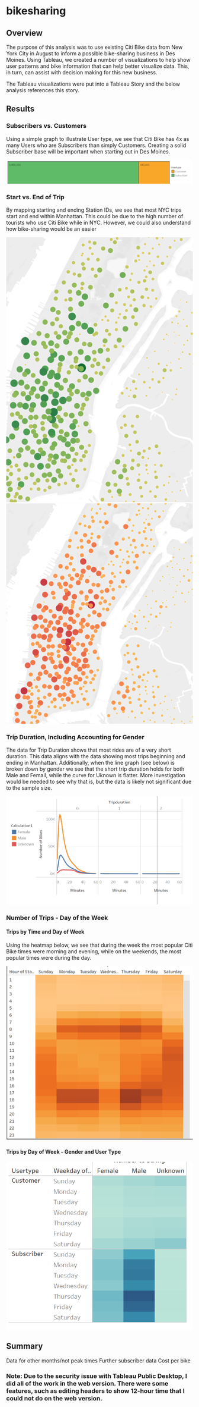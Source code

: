 # bikesharing

## Overview
The purpose of this analysis was to use existing Citi Bike data from New York City in August to inform a possible bike-sharing business in Des Moines.  Using Tableau, we created a number of visualizations to help show user patterns and bike information that can help better visualize data.  This, in turn, can assist with decision making for this new business. 

The Tableau visualizations were put into a Tableau Story and the below analysis references this story. 

## Results 

### Subscribers vs. Customers
Using a simple graph to illustrate User type, we see that Citi Bike has 4x as many Users who are Subscribers than simply Customers.  Creating a solid Subscriber base will be important when starting out in Des Moines.

![Users](https://github.com/cflavallee/bikesharing/blob/main/Users.PNG)

### Start vs. End of Trip
By mapping starting and ending Station IDs, we see that most NYC trips start and end within Manhattan.  This could be due to the high number of tourists who use Citi Bike while in NYC.  However, we could also understand how bike-sharing would be an easier 


![Start](https://github.com/cflavallee/bikesharing/blob/main/StartStationID.PNG)
![Stop](https://github.com/cflavallee/bikesharing/blob/main/EndStationID.PNG)

### Trip Duration, Including Accounting for Gender 
The data for Trip Duration shows that most rides are of a very short duration.  This data aligns with the data showing most trips beginning and ending in Manhattan.  Additionally, when the line graph (see below) is broken down by gender we see that the short trip duration holds for both Male and Femail, while the curve for Uknown is flatter.  More investigation would be needed to see why that is, but the data is likely not significant due to the sample size.

![TripDuration](https://github.com/cflavallee/bikesharing/blob/main/TripDuration.PNG)

### Number of Trips - Day of the Week

#### Trips by Time and Day of Week
Using the heatmap below, we see that during the week the most popular Citi Bike times were morning and evening, while on the weekends, the most popular times were during the day.  

![GenderUser](https://github.com/cflavallee/bikesharing/blob/main/DayofWeek.PNG)

#### Trips by Day of Week - Gender and User Type

![GenderUser](https://github.com/cflavallee/bikesharing/blob/main/WeekdayGenderUser.PNG)


## Summary


Data for other months/not peak times
Further subscriber data
Cost per bike

### Note:  Due to the security issue with Tableau Public Desktop, I did all of the work in the web version.  There were some features, such as editing headers to show 12-hour time that I could not do on the web version.

